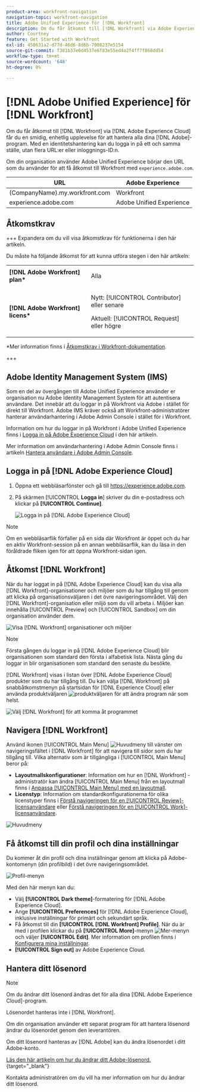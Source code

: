 ```yaml
---
product-area: workfront-navigation
navigation-topic: workfront-navigation
title: Adobe Unified Experience för [!DNL Workfront]
description: Om du får åtkomst till [!DNL Workfront] via Adobe Experience Cloud får du en smidig, enhetlig upplevelse för att hantera alla dina Adobe-program.
author: Courtney
feature: Get Started with Workfront
exl-id: 458631a2-d77d-46d6-8d6b-7008237e5154
source-git-commit: f381b37e6d4537e6f83e55ed4a2f4ff7f868dd54
workflow-type: tm+mt
source-wordcount: '648'
ht-degree: 0%

---
```


# [!DNL Adobe Unified Experience] för [!DNL Workfront]

<!--Audited: 10/2024-->

Om du får åtkomst till [!DNL Workfront] via [!DNL Adobe Experience Cloud] får du en smidig, enhetlig upplevelse för att hantera alla dina [!DNL Adobe]-program. Med en identitetshantering kan du logga in på ett och samma ställe, utan flera URL:er eller inloggnings-ID:n.

Om din organisation använder Adobe Unified Experience börjar den URL som du använder för att få åtkomst till Workfront med `experience.adobe.com`.

| URL | Adobe Experience |
|------------|------------|
| (CompanyName).my.workfront.com | Workfront |
| experience.adobe.com | Adobe Unified Experience |

## Åtkomstkrav

+++ Expandera om du vill visa åtkomstkrav för funktionerna i den här artikeln. 

Du måste ha följande åtkomst för att kunna utföra stegen i den här artikeln:

<table style="table-layout:auto"> 
 <col> 
 <col> 
 <tbody> 
  <tr> 
   <td role="rowheader"><strong>[!DNL Adobe Workfront] plan*</strong></td> 
   <td> <p>Alla</p> </td> 
  </tr> 
  <tr> 
   <td role="rowheader"><strong>[!DNL Adobe Workfront] licens*</strong></td> 
   <td> <p>Nytt: [!UICONTROL Contributor] eller senare</p> 
   <p>Aktuell: [!UICONTROL Request] eller högre</p> </td> 
  </tr> 
 </tbody> 
</table>

*Mer information finns i [Åtkomstkrav i Workfront-dokumentation](/help/quicksilver/administration-and-setup/add-users/access-levels-and-object-permissions/access-level-requirements-in-documentation.md).

+++

<!--DELETE THIS SECTION MARCH 2026-->

<!--## Prerequisites

Your organization's instance of [!DNL Workfront] must be onboarded to the [!DNL Adobe Business Platform] or the [!DNL Adobe Admin Console].

If you have questions about onboarding to the [!DNL Adobe Admin Console], see the [[!DNL Adobe Unified Experience] FAQ](/help/quicksilver/workfront-basics/navigate-workfront/workfront-navigation/unified-experience-faq.md/).-->

## Adobe Identity Management System (IMS)

Som en del av övergången till Adobe Unified Experience använder er organisation nu Adobe Identity Management System för att autentisera användare. Det innebär att du loggar in på Workfront via Adobe i stället för direkt till Workfront. Adobe IMS kräver också att Workfront-administratörer hanterar användarhantering i Adobe Admin Console i stället för i Workfront.

Information om hur du loggar in på Workfront i Adobe Unified Experience finns i [Logga in på Adobe Experience Cloud](#log-in-to-adobe-experience-cloud) i den här artikeln.

Mer information om användarhantering i Adobe Admin Console finns i artikeln [Hantera användare i Adobe Admin Console](/help/quicksilver/administration-and-setup/add-users/create-and-manage-users/admin-console.md).

## Logga in på [!DNL Adobe Experience Cloud]

1. Öppna ett webbläsarfönster och gå till <https://experience.adobe.com>.
1. På skärmen [!UICONTROL **Logga in**] skriver du din e-postadress och klickar på **[!UICONTROL Continue]**.

   ![Logga in på [!DNL Adobe Experience Cloud]](assets/aec-login-page.png)

>[!NOTE]
>
>Om en webbläsarflik förfaller på en sida där Workfront är öppet och du har en aktiv Workfront-session på en annan webbläsarflik, kan du läsa in den föråldrade fliken igen för att öppna Workfront-sidan igen.

## Åtkomst [!DNL Workfront]

När du har loggat in på [!DNL Adobe Experience Cloud] kan du visa alla [!DNL Workfront]-organisationer och miljöer som du har tillgång till genom att klicka på organisationsväljaren i det övre navigeringsområdet. Välj den [!DNL Workfront]-organisation eller miljö som du vill arbeta i. Miljöer kan innehålla [!UICONTROL Preview] och [!UICONTROL Sandbox] om din organisation använder dem.

![Visa [!DNL Workfront] organisationer och miljöer](assets/aec-view-all-orgs.png)

>[!NOTE]
>
>Första gången du loggar in på [!DNL Adobe Experience Cloud] blir organisationen som standard den första i alfabetisk lista. Nästa gång du loggar in blir organisationen som standard den senaste du besökte.

[!DNL Workfront] visas i listan över [!DNL Adobe Experience Cloud] produkter som du har tillgång till. Du kan välja [!DNL Workfront] på snabbåtkomstmenyn på startsidan för [!DNL Experience Cloud] eller använda produktväljaren ![produktväljaren](assets/main-menu-icon.png) för att ändra program när som helst.

![Välj [!DNL Workfront] för att komma åt programmet](assets/aec-product-switcher.png)

## Navigera [!DNL Workfront]

Använd ikonen [!UICONTROL Main Menu] ![Huvudmeny ](assets/main-menu-icon-left-nav.png) till vänster om navigeringsfältet i [!DNL Workfront] för att navigera till sidor som du har tillgång till. Vilka alternativ som är tillgängliga i [!UICONTROL Main Menu] beror på:

* **Layoutmallskonfigurationer**: Information om hur en [!DNL Workfront] -administratör kan ändra [!UICONTROL Main Menu] från en layoutmall finns i [Anpassa [!UICONTROL Main Menu] med en layoutmall](/help/quicksilver/administration-and-setup/customize-workfront/use-layout-templates/customize-main-menu.md).
* **Licenstyp**: Information om standardkonfigurationerna för olika licenstyper finns i [Förstå navigeringen för en [!UICONTROL Review]-licensanvändare](/help/quicksilver/workfront-basics/navigate-workfront/workfront-navigation/reviewer-global-navigation-bar.md) eller [Förstå navigeringen för en [!UICONTROL Work]-licensanvändare](/help/quicksilver/workfront-basics/navigate-workfront/workfront-navigation/worker-global-navigation-bar.md).

![Huvudmeny](assets/main-menu-options-left-nav.png)

## Få åtkomst till din profil och dina inställningar

Du kommer åt din profil och dina inställningar genom att klicka på Adobe-kontomenyn (din profilbild) i det övre navigeringsområdet.

![Profil-menyn](assets/aec-profile-picture-menu.png)

Med den här menyn kan du:

* Välj **[!UICONTROL Dark theme]**-formatering för [!DNL Adobe Experience Cloud].
* Ange **[!UICONTROL Preferences]** för [!DNL Adobe Experience Cloud], inklusive inställningar för primärt och sekundärt språk.
* Få åtkomst till din **[!UICONTROL [!DNL Workfront] Profile]**. När du är med i profilen klickar du på **[!UICONTROL More]**-menyn ![Mer-menyn](assets/more-icon.png) och väljer **[!UICONTROL Edit]**. Mer information om profilen finns i [Konfigurera mina inställningar](/help/quicksilver/workfront-basics/manage-your-account-and-profile/configuring-your-user-profile/configure-my-settings.md).
* **[!UICONTROL Sign out]** av Adobe Experience Cloud.

## Hantera ditt lösenord

>[!NOTE]
>
>Om du ändrar ditt lösenord ändras det för alla dina [!DNL Adobe Experience Cloud]-program.

Lösenordet hanteras inte i [!DNL Workfront].

Om din organisation använder ett separat program för att hantera lösenord ändrar du lösenordet genom den leverantören.

Om ditt lösenord hanteras av [!DNL Adobe] kan du ändra lösenordet i ditt Adobe-konto.

[Läs den här artikeln om hur du ändrar ditt Adobe-lösenord.](https://helpx.adobe.com/se/manage-account/using/change-or-reset-password.html){target="_blank"}

Kontakta administratören om du vill ha mer information om hur du ändrar ditt lösenord.


